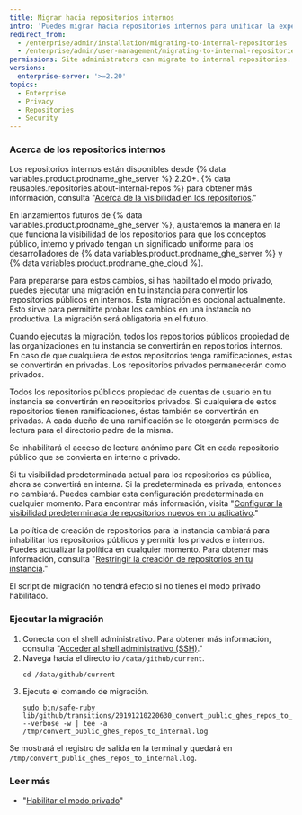 ```yaml
---
title: Migrar hacia repositorios internos
intro: 'Puedes migrar hacia repositorios internos para unificar la experiencia de innersource para los desarolladores que utilicen tanto {% data variables.product.prodname_ghe_server %} como {% data variables.product.prodname_ghe_cloud %}.'
redirect_from:
  - /enterprise/admin/installation/migrating-to-internal-repositories
  - /enterprise/admin/user-management/migrating-to-internal-repositories
permissions: Site administrators can migrate to internal repositories.
versions:
  enterprise-server: '>=2.20'
topics:
  - Enterprise
  - Privacy
  - Repositories
  - Security
---
```


### Acerca de los repositorios internos

Los repositorios internos están disponibles desde {% data variables.product.prodname_ghe_server %} 2.20+. {% data reusables.repositories.about-internal-repos %} para obtener más información, consulta "[Acerca de la visibilidad en los repositorios](/github/creating-cloning-and-archiving-repositories/about-repository-visibility#about-internal-repositories)."

En lanzamientos futuros de {% data variables.product.prodname_ghe_server %}, ajustaremos la manera en la que funciona la visibilidad de los repositorios para que los conceptos público, interno y privado tengan un significado uniforme para los desarrolladores de {% data variables.product.prodname_ghe_server %} y {% data variables.product.prodname_ghe_cloud %}.

Para prepararse para estos cambios, si has habilitado el modo privado, puedes ejecutar una migración en tu instancia para convertir los repositorios públicos en internos. Esta migración es opcional actualmente. Esto sirve para permitirte probar los cambios en una instancia no productiva. La migración será obligatoria en el futuro.

Cuando ejecutas la migración, todos los repositorios públicos propiedad de las organizaciones en tu instancia se convertirán en repositorios internos. En caso de que cualquiera de estos repositorios tenga ramificaciones, estas se convertirán en privadas. Los repositorios privados permanecerán como privados.

Todos los repositorios públicos propiedad de cuentas de usuario en tu instancia se convertirán en repositorios privados. Si cualquiera de estos repositorios tienen ramificaciones, éstas también se convertirán en privadas. A cada dueño de una ramificación se le otorgarán permisos de lectura para el directorio padre de la misma.

Se inhabilitará el acceso de lectura anónimo para Git en cada repositorio público que se convierta en interno o privado.

Si tu visibilidad predeterminada actual para los repositorios es pública, ahora se convertirá en interna. Si la predeterminada es privada, entonces no cambiará. Puedes cambiar esta configuración predeterminada en cualquier momento. Para encontrar más información, visita "[Configurar la visibilidad predeterminada de repositorios nuevos en tu aplicativo](/enterprise/admin/installation/configuring-the-default-visibility-of-new-repositories-on-your-appliance)."

La política de creación de repositorios para la instancia cambiará para inhabilitar los repositorios públicos y permitir los privados e internos. Puedes actualizar la política en cualquier momento. Para obtener más información, consulta "[Restringir la creación de repositorios en tu instancia](/enterprise/admin/user-management/restricting-repository-creation-in-your-instance)."

El script de migración no tendrá efecto si no tienes el modo privado habilitado.

### Ejecutar la migración

1. Conecta con el shell administrativo. Para obtener más información, consulta "[Acceder al shell administrativo (SSH)](/enterprise/admin/installation/accessing-the-administrative-shell-ssh)."
2. Navega hacia el directorio `/data/github/current`.
   ```
   cd /data/github/current
   ```
3. Ejecuta el comando de migración.
   ```
   sudo bin/safe-ruby lib/github/transitions/20191210220630_convert_public_ghes_repos_to_internal.rb --verbose -w | tee -a /tmp/convert_public_ghes_repos_to_internal.log
   ```

Se mostrará el registro de salida en la terminal y quedará en `/tmp/convert_public_ghes_repos_to_internal.log`.

### Leer más

- "[Habilitar el modo privado](/enterprise/admin/installation/enabling-private-mode)"
